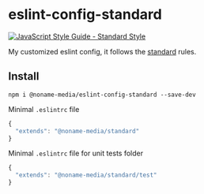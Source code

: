 # eslint-config-standard

[![JavaScript Style Guide - Standard Style](https://cdn.rawgit.com/standard/standard/master/badge.svg)](http://standardjs.com)

My customized eslint config, it follows the [standard](https://standardjs.com/rules.html) rules.

## Install

```shell
npm i @noname-media/eslint-config-standard --save-dev
```

Minimal `.eslintrc` file

```js
{
  "extends": "@noname-media/standard"
}
```

Minimal `.eslintrc` file for unit tests folder

```js
{
  "extends": "@noname-media/standard/test"
}
```
